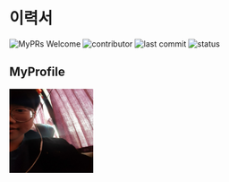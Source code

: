 # 이력서
![MyPRs Welcome](https://img.shields.io/badge/MyPRs-welcome-brightgreen.svg?style=flat-square)
![contributor](https://img.shields.io/github/contributors/NoOuYeap/MyProfile?style=square)
![last commit](https://img.shields.io/github/last-commit/NoOuYeap/MyProfile)
![status](https://img.shields.io/badge/status-student%20-brightgreen.svg)

## MyProfile
<img src = "KakaoTalk_20201024_184605644.jpg" width = 150 height = 150 ></img>
